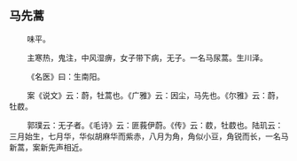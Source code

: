 ## 马先蒿
<p>&emsp;&emsp;
味平。
</p>
<p>&emsp;&emsp;
主寒热，鬼注，中风湿痹，女子带下病，无子。一名马尿蒿。生川泽。
</p>
<p>&emsp;&emsp;
《名医》曰：生南阳。
</p>
<p>&emsp;&emsp;
案《说文》云：蔚，牡蒿也。《广雅》云：因尘，马先也。《尔雅》云：蔚，牡菣。
</p>
<p>&emsp;&emsp;
郭璞云：无子者。《毛诗》云：匪莪伊蔚。《传》云：菣，牡菣也。陆玑云：三月始生，七月华，华似胡麻华而紫赤，八月为角，角似小豆，角锐而长，一名马新蒿，案新先声相近。
</p>








